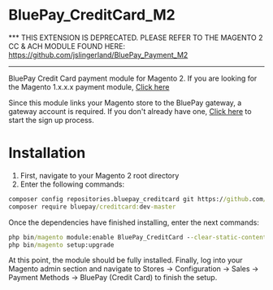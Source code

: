 # BluePay_CreditCard_M2

*** THIS EXTENSION IS DEPRECATED. PLEASE REFER TO THE MAGENTO 2 CC & ACH MODULE FOUND HERE: https://github.com/jslingerland/BluePay_Payment_M2
***

BluePay Credit Card payment module for Magento 2. If you are looking for the Magento 1.x.x.x payment module, [Click here](https://www.magentocommerce.com/magento-connect/bluepay-creditcard-2-1.html)

Since this module links your Magento store to the BluePay gateway, a gateway account is required. If you don't already have one, [Click here](https://www.bluepay.com/contact-us/get-started/) to start the sign up process.


# Installation
1. First, navigate to your Magento 2 root directory
2. Enter the following commands:

```cmd
composer config repositories.bluepay_creditcard git https://github.com/jslingerland/BluePay_CreditCard_M2.git
composer require bluepay/creditcard:dev-master
```

Once the dependencies have finished installing, enter the next commands:

```cmd
php bin/magento module:enable BluePay_CreditCard --clear-static-content
php bin/magento setup:upgrade
```

At this point, the module should be fully installed. Finally, log into your Magento admin section and navigate to Stores -> Configuration -> Sales -> Payment Methods -> BluePay (Credit Card) to finish the setup.
